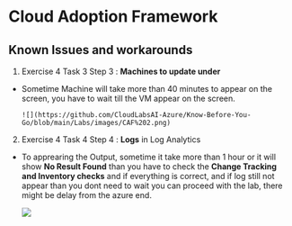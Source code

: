 # Cloud Adoption Framework

## Known Issues and workarounds 

1. Exercise 4  Task 3 Step 3 : **Machines to update under** 

  - Sometime Machine will take more than 40 minutes to appear on the screen, you have to wait till the VM appear on the screen.

        ![](https://github.com/CloudLabsAI-Azure/Know-Before-You-Go/blob/main/Labs/images/CAF%202.png)

2. Exercise 4  Task 4 Step 4 : **Logs** in Log Analytics

  - To apprearing the Output, sometime it take more than 1 hour or it will show **No Result Found** than you have to check the **Change Tracking and Inventory checks** and if everything is correct, and if log still not appear than you dont need to wait you can proceed with the lab, there might be delay from the azure end.

    ![](https://github.com/CloudLabsAI-Azure/Know-Before-You-Go/blob/main/Labs/images/CAF%201.png)
